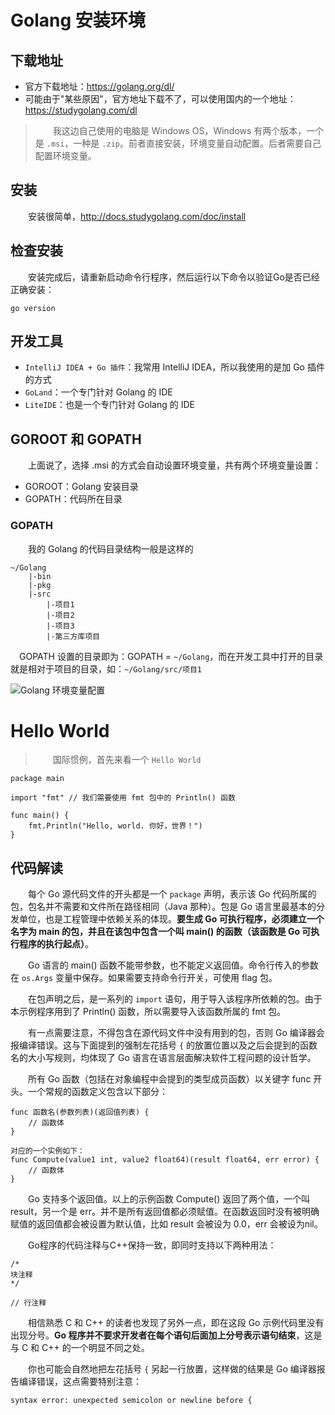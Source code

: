 # Golang 安装环境

## 下载地址

* 官方下载地址：https://golang.org/dl/
* 可能由于"某些原因"，官方地址下载不了，可以使用国内的一个地址：https://studygolang.com/dl

> 　　我这边自己使用的电脑是 Windows OS，Windows 有两个版本，一个是 `.msi`，一种是 `.zip`。前者直接安装，环境变量自动配置。后者需要自己配置环境变量。

## 安装

　　安装很简单，http://docs.studygolang.com/doc/install

## 检查安装

　　安装完成后，请重新启动命令行程序，然后运行以下命令以验证Go是否已经正确安装：

```
go version
```

## 开发工具

* `IntelliJ IDEA + Go 插件`：我常用 IntelliJ IDEA，所以我使用的是加 Go 插件的方式
* `GoLand`：一个专门针对 Golang 的 IDE
* `LiteIDE`：也是一个专门针对 Golang 的 IDE

## GOROOT 和 GOPATH

　　上面说了，选择 .msi 的方式会自动设置环境变量，共有两个环境变量设置：

* GOROOT：Golang 安装目录
* GOPATH：代码所在目录

### GOPATH

　　我的 Golang 的代码目录结构一般是这样的

```
~/Golang
	|-bin
	|-pkg
	|-src
		|-项目1
		|-项目2
		|-项目3
		|-第三方库项目
```

&emsp;GOPATH 设置的目录即为：GOPATH = `~/Golang`，而在开发工具中打开的目录就是相对于项目的目录，如：`~/Golang/src/项目1`

![Golang 环境变量配置](http://img.lynchj.com/2745609632f4415cb6da45679c68113a.png)

# Hello World

> 　　国际惯例，首先来看一个 `Hello World`

```
package main

import "fmt" // 我们需要使用 fmt 包中的 Println() 函数

func main() {
	fmt.Println("Hello, world. 你好，世界！")
}
```

## 代码解读

　　每个 Go 源代码文件的开头都是一个 `package` 声明，表示该 Go 代码所属的包，包名并不需要和文件所在路径相同（Java 那种）。包是 Go 语言里最基本的分发单位，也是工程管理中依赖关系的体现。**要生成 Go 可执行程序，必须建立一个名字为 main 的包，并且在该包中包含一个叫 main() 的函数（该函数是 Go 可执行程序的执行起点）**。

　　Go 语言的 main() 函数不能带参数，也不能定义返回值。命令行传入的参数在 `os.Args` 变量中保存。如果需要支持命令行开关，可使用 flag 包。

　　在包声明之后，是一系列的 `import` 语句，用于导入该程序所依赖的包。由于本示例程序用到了 Println() 函数，所以需要导入该函数所属的 fmt 包。

　　有一点需要注意，不得包含在源代码文件中没有用到的包，否则 Go 编译器会报编译错误。这与下面提到的强制左花括号 `{` 的放置位置以及之后会提到的函数名的大小写规则，均体现了 Go 语言在语言层面解决软件工程问题的设计哲学。

　　所有 Go 函数（包括在对象编程中会提到的类型成员函数）以关键字 func 开头。一个常规的函数定义包含以下部分：

```
func 函数名(参数列表)(返回值列表) {
	// 函数体
}

对应的一个实例如下：
func Compute(value1 int, value2 float64)(result float64, err error) {
	// 函数体
}
```

　　Go 支持多个返回值。以上的示例函数 Compute() 返回了两个值，一个叫 result，另一个是 err。并不是所有返回值都必须赋值。在函数返回时没有被明确赋值的返回值都会被设置为默认值，比如 result 会被设为 0.0，err 会被设为nil。

　　Go程序的代码注释与C++保持一致，即同时支持以下两种用法：

```
/*
块注释
*/

// 行注释
```

　　相信熟悉 C 和 C++ 的读者也发现了另外一点，即在这段 Go 示例代码里没有出现分号。**Go 程序并不要求开发者在每个语句后面加上分号表示语句结束**，这是与 C 和 C++ 的一个明显不同之处。

　　你也可能会自然地把左花括号 `{` 另起一行放置，这样做的结果是 Go 编译器报告编译错误，这点需要特别注意：

```
syntax error: unexpected semicolon or newline before {
```
